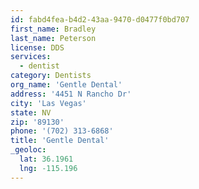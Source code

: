 ```yaml
---
id: fabd4fea-b4d2-43aa-9470-d0477f0bd707
first_name: Bradley
last_name: Peterson
license: DDS
services:
  - dentist
category: Dentists
org_name: 'Gentle Dental'
address: '4451 N Rancho Dr'
city: 'Las Vegas'
state: NV
zip: '89130'
phone: '(702) 313-6868'
title: 'Gentle Dental'
_geoloc:
  lat: 36.1961
  lng: -115.196
---
```


